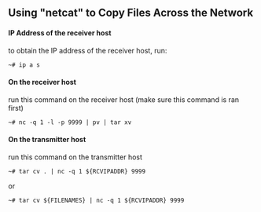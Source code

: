 ## Using "netcat" to Copy Files Across the Network

#### IP Address of the receiver host
to obtain the IP address of the receiver host, run:

`~# ip a s`


#### On the receiver host
run this command on the receiver host (make sure this command is ran first)

```
~# nc -q 1 -l -p 9999 | pv | tar xv
```


#### On the transmitter host
run this command on the transmitter host

```
~# tar cv . | nc -q 1 ${RCVIPADDR} 9999
```

or 

```
~# tar cv ${FILENAMES} | nc -q 1 ${RCVIPADDR} 9999
```
